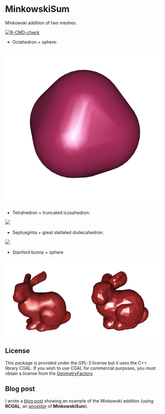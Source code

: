 # MinkowskiSum

Minkowski addition of two meshes.

<!-- badges: start -->
[![R-CMD-check](https://github.com/stla/MinkowskiSum/actions/workflows/R-CMD-check.yaml/badge.svg)](https://github.com/stla/MinkowskiSum/actions/workflows/R-CMD-check.yaml)
<!-- badges: end -->

- Octahedron + sphere:

![](https://raw.githubusercontent.com/stla/MeshesOperations/master/inst/screenshots/OctahedronPlusSphere.gif)

- Tetrahedron + truncated icosahedron:

![](https://raw.githubusercontent.com/stla/MeshesOperations/master/inst/screenshots/TetrahedronPlusTruncatedIcosahedron.gif)

- Septuaginta + great stellated dodecahedron:

![](https://raw.githubusercontent.com/stla/MinkowskiSum/main/inst/screenshots/septuaginta_gsdodecahedron.gif)

- Stanford bunny + sphere

![](https://raw.githubusercontent.com/stla/MinkowskiSum/main/inst/screenshots/bunny.png)



## License

This package is provided under the GPL-3 license but it uses the C++ library 
CGAL. If you wish to use CGAL for commercial purposes, you must obtain a 
license from the [GeometryFactory](https://geometryfactory.com).


## Blog post

I wrote a 
[blog post](https://laustep.github.io/stlahblog/posts/MinkowskiSumLeonardo.html) 
showing an example of the Minkowski addition (using **RCGAL**, an 
[ancestor](https://laustep.github.io/stlahblog/posts/splittingRCGAL.html) 
of **MinkowskiSum**).
